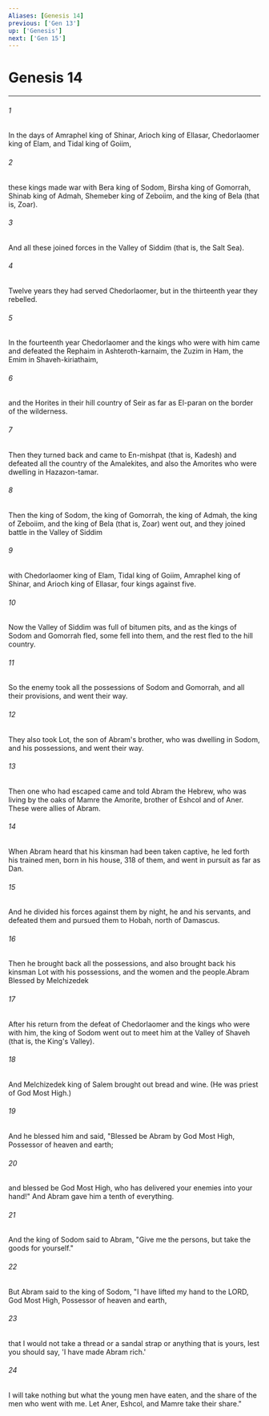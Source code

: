 ```yaml
---
Aliases: [Genesis 14]
previous: ['Gen 13']
up: ['Genesis']
next: ['Gen 15']
---
```

# Genesis 14

***

 

###### 1 
In the days of Amraphel king of Shinar, Arioch king of Ellasar, Chedorlaomer king of Elam, and Tidal king of Goiim, 
 

###### 2 
these kings made war with Bera king of Sodom, Birsha king of Gomorrah, Shinab king of Admah, Shemeber king of Zeboiim, and the king of Bela (that is, Zoar). 
 

###### 3 
And all these joined forces in the Valley of Siddim (that is, the Salt Sea). 
 

###### 4 
Twelve years they had served Chedorlaomer, but in the thirteenth year they rebelled. 
 

###### 5 
In the fourteenth year Chedorlaomer and the kings who were with him came and defeated the Rephaim in Ashteroth-karnaim, the Zuzim in Ham, the Emim in Shaveh-kiriathaim, 
 

###### 6 
and the Horites in their hill country of Seir as far as El-paran on the border of the wilderness. 
 

###### 7 
Then they turned back and came to En-mishpat (that is, Kadesh) and defeated all the country of the Amalekites, and also the Amorites who were dwelling in Hazazon-tamar.
 
 

###### 8 
Then the king of Sodom, the king of Gomorrah, the king of Admah, the king of Zeboiim, and the king of Bela (that is, Zoar) went out, and they joined battle in the Valley of Siddim 
 

###### 9 
with Chedorlaomer king of Elam, Tidal king of Goiim, Amraphel king of Shinar, and Arioch king of Ellasar, four kings against five. 
 

###### 10 
Now the Valley of Siddim was full of bitumen pits, and as the kings of Sodom and Gomorrah fled, some fell into them, and the rest fled to the hill country. 
 

###### 11 
So the enemy took all the possessions of Sodom and Gomorrah, and all their provisions, and went their way. 
 

###### 12 
They also took Lot, the son of Abram's brother, who was dwelling in Sodom, and his possessions, and went their way.
 
 

###### 13 
Then one who had escaped came and told Abram the Hebrew, who was living by the oaks of Mamre the Amorite, brother of Eshcol and of Aner. These were allies of Abram. 
 

###### 14 
When Abram heard that his kinsman had been taken captive, he led forth his trained men, born in his house, 318 of them, and went in pursuit as far as Dan. 
 

###### 15 
And he divided his forces against them by night, he and his servants, and defeated them and pursued them to Hobah, north of Damascus. 
 

###### 16 
Then he brought back all the possessions, and also brought back his kinsman Lot with his possessions, and the women and the people.Abram Blessed by Melchizedek
 
 

###### 17 
After his return from the defeat of Chedorlaomer and the kings who were with him, the king of Sodom went out to meet him at the Valley of Shaveh (that is, the King's Valley). 
 

###### 18 
And Melchizedek king of Salem brought out bread and wine. (He was priest of God Most High.) 
 

###### 19 
And he blessed him and said,
 "Blessed be Abram by God Most High, 
 Possessor of heaven and earth; 
 
 

###### 20 
and blessed be God Most High, 
 who has delivered your enemies into your hand!"
 And Abram gave him a tenth of everything. 
 

###### 21 
And the king of Sodom said to Abram, "Give me the persons, but take the goods for yourself." 
 

###### 22 
But Abram said to the king of Sodom, "I have lifted my hand to the LORD, God Most High, Possessor of heaven and earth, 
 

###### 23 
that I would not take a thread or a sandal strap or anything that is yours, lest you should say, 'I have made Abram rich.' 
 

###### 24 
I will take nothing but what the young men have eaten, and the share of the men who went with me. Let Aner, Eshcol, and Mamre take their share."
 
